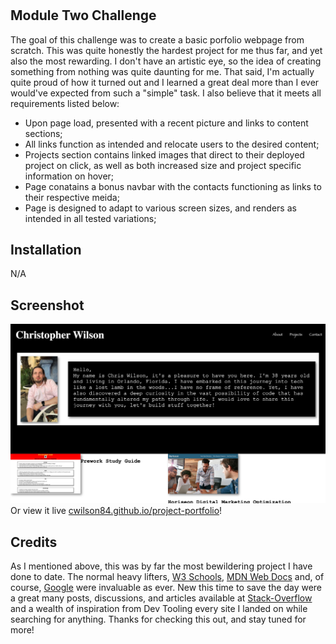 # <Project Portfolio>

## Module Two Challenge

The goal of this challenge was to create a basic porfolio webpage from scratch.  This was quite honestly the hardest project for me thus far, and yet also the most rewarding.  I don't have an artistic eye, so the idea of creating something from nothing was quite daunting for me.  That said, I'm actually quite proud of how it turned out and I learned a great deal more than I ever would've expected from such a "simple" task.  I also believe that it meets all requirements listed below:

- Upon page load, presented with a recent picture and links to content sections;
- All links function as intended and relocate users to the desired content;
- Projects section contains linked images that direct to their deployed project on click, as well as both increased size and project specific information on  hover;
- Page conatains a bonus navbar with the contacts functioning as links to their respective meida;
- Page is designed to adapt to various screen sizes, and renders as intended in all tested variations;

## Installation

N/A

## Screenshot

![Screenshot of deployed site](/screenshot-1.png?raw=true "Site Screenshot")
Or view it live [cwilson84.github.io/project-portfolio](https://cwilson84.github.io/project-portfolio/)!

## Credits

As I mentioned above, this was by far the most bewildering project I have done to date.  The normal heavy lifters, [W3 Schools](https://www.w3schools.com), [MDN Web Docs](https://developer.mozilla.org) and, of course, [Google](https://www.google.com) were invaluable as ever.  New this time to save the day were a great many posts, discussions, and articles available at [Stack-Overflow](https://www.stackoverflow.com) and a wealth of inspiration from Dev Tooling every site I landed on while searching for anything.  Thanks for checking this out, and stay tuned for more!
